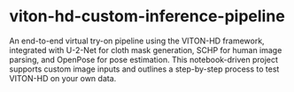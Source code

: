 # viton-hd-custom-inference-pipeline
An end-to-end virtual try-on pipeline using the VITON-HD framework, integrated with U-2-Net for cloth mask generation, SCHP for human image parsing, and OpenPose for pose estimation. This notebook-driven project supports custom image inputs and outlines a step-by-step process to test VITON-HD on your own data.
